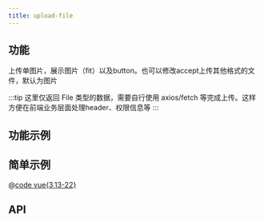 ```yaml
---
title: upload-file
---
```


## 功能

上传单图片，展示图片（fit）以及button。也可以修改accept上传其他格式的文件，默认为图片

:::tip
这里仅返回 File 类型的数据，需要自行使用 axios/fetch 等完成上传。这样方便在前端业务层面处理header、权限信息等
:::


## 功能示例

<Example />

## 简单示例

<Simple />

@[code vue{3,13-22}](@/components/upload-file/docs/simple.vue)

## API

<Usage />

<script setup>
import Example from "@/components/upload-file/docs/example.vue";
import Simple from "@/components/upload-file/docs/simple.vue";
import Usage from "@/components/upload-file/docs/usage.vue";
</script>